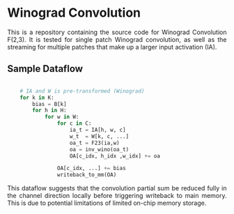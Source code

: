 # Winograd Convolution

<p align='justify'>
This is a repository containing the source code for Winograd Convolution F(2,3).
It is tested for single patch Winograd convolution, as well as the streaming for
multiple patches that make up a larger input activation (IA).
</p>

## Sample Dataflow

```python

    # IA and W is pre-transformed (Winograd)
    for k in K:
        bias = B[k]
        for h in H:
            for w in W:
                for c in C:
                    ia_t = IA[h, w, c]
                    w_t  = W[k, c, ...]
                    oa_t = F23(ia,w)
                    oa = inv_wino(oa_t)
                    OA[c_idx, h_idx ,w_idx] += oa

                OA[c_idx, ...] += bias
                writeback_to_mm(OA)

```

<p align='justify'>
This dataflow suggests that the convolution partial sum be reduced fully in the
channel direction locally before triggering writeback to main memory. This is
due to potential limitations of limited on-chip memory storage.
</p>

